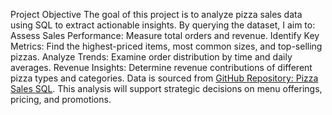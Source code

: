 Project Objective
The goal of this project is to analyze pizza sales data using SQL to extract actionable insights. By querying the dataset, I aim to:
Assess Sales Performance: 
Measure total orders and revenue.
Identify Key Metrics: 
Find the highest-priced items, most common sizes, and top-selling pizzas.
Analyze Trends: 
Examine order distribution by time and daily averages.
Revenue Insights: 
Determine revenue contributions of different pizza types and categories.
Data is sourced from [GitHub Repository: Pizza Sales SQL](https://github.com/Ayushi0214/pizza-sales---SQL). This analysis will support strategic decisions on menu offerings, pricing, and promotions. 
